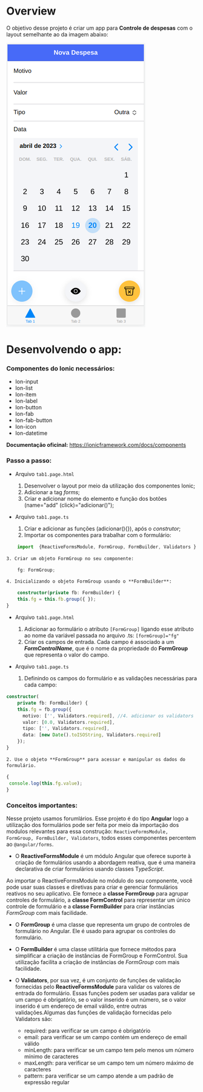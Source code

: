 # Overview

O objetivo desse projeto é criar um app para **Controle de despesas** com o layout semelhante ao da imagem abaixo:

![Layout do App](./img_layout.png "Layout do app")

# Desenvolvendo o app:

### Componentes do Ionic necessários:

- Ion-input
- Ion-list
- Ion-item
- Ion-label
- Ion-button
- Ion-fab
- Ion-fab-button
- Ion-icon
- Ion-datetime

**Documentação oficinal:** https://ionicframework.com/docs/components

### Passo a passo:
- Arquivo `tab1.page.html`
    1. Desenvolver o layout por meio da utilização dos componentes Ionic;
    2. Adicionar a tag *forms*;
    3. Criar e adicionar nome do elemento e função dos botões (name="add" (click)="adicionar()");

- Arquivo `tab1.page.ts`
    1. Criar e adicionar as funções (adicionar(){}), após o *construtor*;
    2. Importar os componentes para trabalhar com o formulário: 
```typescript
    import  {ReactiveFormsModule, FormGroup, FormBuilder, Validators } from '@angular/forms';
```
    3. Criar um objeto FormGroup no seu componente:

```typescript
    fg: FormGroup;
```
    4. Inicializando o objeto FormGroup usando o **FormBuilder**:

```typescript
    constructor(private fb: FormBuilder) {
    this.fg = this.fb.group({ });
}
```
- Arquivo `tab1.page.html`
    1. Adicionar ao formulário o atributo `[FormGroup]` ligando esse atributo ao nome da variável passada no arquivo .ts: `[formGroup]="fg"`
    2. Criar os campos de entrada. Cada campo é associado a um ***FormControlName***, que é o nome da propriedade do **FormGroup** que representa o valor do campo.

- Arquivo `tab1.page.ts`
    1. Definindo os campos do formulário e as validações necessárias para cada campo:

```typescript
constructor( 
    private fb: FormBuilder) {
    this.fg = fb.group({
      motivo: ['', Validators.required], //4. adicionar os validators
      valor: [0.0, Validators.required],
      tipo: ['', Validators.required],
      data: [new Date().toISOString, Validators.required]
    });
}
```
    2. Use o objeto **FormGroup** para acessar e manipular os dados do formulário.
```typescript
{
 console.log(this.fg.value);
}
```


### Conceitos importantes:

Nesse projeto usamos forumlários. Esse projeto é do tipo **Angular** logo a utilização dos formulários pode ser feita por meio da importação dos modulos relevantes para essa construção: `ReactiveFormsModule, FormGroup, FormBuilder, Validators`, todos esses componentes percentem ao  `@angular/forms`.

- O **ReactiveFormsModule** é um módulo Angular que oferece suporte à criação de formulários usando a abordagem reativa, que é uma maneira declarativa de criar formulários usando classes T*ypeScript*.

Ao importar o ReactiveFormsModule no módulo do seu componente, você pode usar suas classes e diretivas para criar e gerenciar formulários reativos no seu aplicativo. Ele fornece a **classe FormGroup** para agrupar controles de formulário, a **classe FormControl** para representar um único controle de formulário e a **classe FormBuilder** para criar instâncias *FormGroup* com mais facilidade.

- O **FormGroup** é uma classe que representa um grupo de controles de formulário no Angular. Ele é usado para agrupar os controles do formulário.

- O **FormBuilder** é uma classe utilitária que fornece métodos para simplificar a criação de instâncias de FormGroup e FormControl. Sua utilização facilita a criação de instâncias de *FormGroup* com mais facilidade.

- O **Validators**, por sua vez, é um conjunto de funções de validação fornecidas pelo **ReactiveFormsModule** para validar os valores de entrada do formulário. Essas funções podem ser usadas para validar se um campo é obrigatório, se o valor inserido é um número, se o valor inserido é um endereço de email válido, entre outras validações.Algumas das funções de validação fornecidas pelo Validators são:

    - required: para verificar se um campo é obrigatório
    - email: para verificar se um campo contém um endereço de email válido
    - minLength: para verificar se um campo tem pelo menos um número mínimo de caracteres
    - maxLength: para verificar se um campo tem um número máximo de caracteres
    - pattern: para verificar se um campo atende a um padrão de expressão regular
